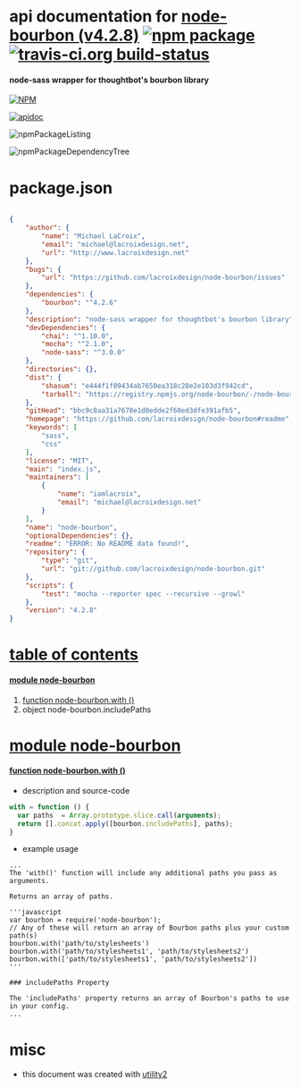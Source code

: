 # api documentation for  [node-bourbon (v4.2.8)](https://github.com/lacroixdesign/node-bourbon#readme)  [![npm package](https://img.shields.io/npm/v/npmdoc-node-bourbon.svg?style=flat-square)](https://www.npmjs.org/package/npmdoc-node-bourbon) [![travis-ci.org build-status](https://api.travis-ci.org/npmdoc/node-npmdoc-node-bourbon.svg)](https://travis-ci.org/npmdoc/node-npmdoc-node-bourbon)
#### node-sass wrapper for thoughtbot's bourbon library

[![NPM](https://nodei.co/npm/node-bourbon.png?downloads=true)](https://www.npmjs.com/package/node-bourbon)

[![apidoc](https://npmdoc.github.io/node-npmdoc-node-bourbon/build/screenCapture.buildNpmdoc.browser._2Fhome_2Ftravis_2Fbuild_2Fnpmdoc_2Fnode-npmdoc-node-bourbon_2Ftmp_2Fbuild_2Fapidoc.html.png)](https://npmdoc.github.io/node-npmdoc-node-bourbon/build/apidoc.html)

![npmPackageListing](https://npmdoc.github.io/node-npmdoc-node-bourbon/build/screenCapture.npmPackageListing.svg)

![npmPackageDependencyTree](https://npmdoc.github.io/node-npmdoc-node-bourbon/build/screenCapture.npmPackageDependencyTree.svg)



# package.json

```json

{
    "author": {
        "name": "Michael LaCroix",
        "email": "michael@lacroixdesign.net",
        "url": "http://www.lacroixdesign.net"
    },
    "bugs": {
        "url": "https://github.com/lacroixdesign/node-bourbon/issues"
    },
    "dependencies": {
        "bourbon": "^4.2.6"
    },
    "description": "node-sass wrapper for thoughtbot's bourbon library",
    "devDependencies": {
        "chai": "^1.10.0",
        "mocha": "^2.1.0",
        "node-sass": "^3.0.0"
    },
    "directories": {},
    "dist": {
        "shasum": "e444f1f09434ab7650ea318c28e2e103d3f942cd",
        "tarball": "https://registry.npmjs.org/node-bourbon/-/node-bourbon-4.2.8.tgz"
    },
    "gitHead": "bbc9c8aa31a7678e1d0edde2f60ed3dfe391afb5",
    "homepage": "https://github.com/lacroixdesign/node-bourbon#readme",
    "keywords": [
        "sass",
        "css"
    ],
    "license": "MIT",
    "main": "index.js",
    "maintainers": [
        {
            "name": "iamlacroix",
            "email": "michael@lacroixdesign.net"
        }
    ],
    "name": "node-bourbon",
    "optionalDependencies": {},
    "readme": "ERROR: No README data found!",
    "repository": {
        "type": "git",
        "url": "git://github.com/lacroixdesign/node-bourbon.git"
    },
    "scripts": {
        "test": "mocha --reporter spec --recursive --growl"
    },
    "version": "4.2.8"
}
```



# <a name="apidoc.tableOfContents"></a>[table of contents](#apidoc.tableOfContents)

#### [module node-bourbon](#apidoc.module.node-bourbon)
1.  [function <span class="apidocSignatureSpan">node-bourbon.</span>with ()](#apidoc.element.node-bourbon.with)
1.  object <span class="apidocSignatureSpan">node-bourbon.</span>includePaths



# <a name="apidoc.module.node-bourbon"></a>[module node-bourbon](#apidoc.module.node-bourbon)

#### <a name="apidoc.element.node-bourbon.with"></a>[function <span class="apidocSignatureSpan">node-bourbon.</span>with ()](#apidoc.element.node-bourbon.with)
- description and source-code
```javascript
with = function () {
  var paths  = Array.prototype.slice.call(arguments);
  return [].concat.apply([bourbon.includePaths], paths);
}
```
- example usage
```shell
...
The 'with()' function will include any additional paths you pass as arguments.

Returns an array of paths.

'''javascript
var bourbon = require('node-bourbon');
// Any of these will return an array of Bourbon paths plus your custom path(s)
bourbon.with('path/to/stylesheets')
bourbon.with('path/to/stylesheets1', 'path/to/stylesheets2')
bourbon.with(['path/to/stylesheets1', 'path/to/stylesheets2'])
'''

### includePaths Property

The 'includePaths' property returns an array of Bourbon's paths to use in your config.
...
```



# misc
- this document was created with [utility2](https://github.com/kaizhu256/node-utility2)
